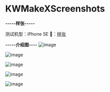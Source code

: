 # KWMakeXScreenshots

**-----样张-----**

测试机型：iPhone SE
🔗：[样张](https://www.jianshu.com/p/5d153e9bd6de)

**-----介绍图----**
![image](https://github.com/KorwinBanana/KWMakeXScreenshots/blob/master/Image/1.png)

![image](https://github.com/KorwinBanana/KWMakeXScreenshots/blob/master/Image/2.png)

![image](https://github.com/KorwinBanana/KWMakeXScreenshots/blob/master/Image/3.png)

![image](https://github.com/KorwinBanana/KWMakeXScreenshots/blob/master/Image/4.png)

![image](https://github.com/KorwinBanana/KWMakeXScreenshots/blob/master/Image/5.png)



